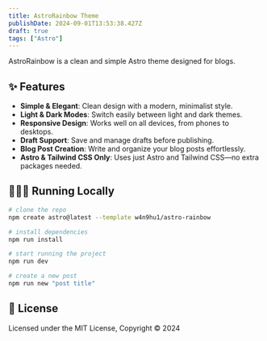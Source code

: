 ```yaml
---
title: AstroRainbow Theme
publishDate: 2024-09-01T13:53:38.427Z
draft: true
tags: ["Astro"]
---
```


AstroRainbow is a clean and simple Astro theme designed for blogs.

## ✨ Features

- **Simple & Elegant**: Clean design with a modern, minimalist style.
- **Light & Dark Modes**: Switch easily between light and dark themes.
- **Responsive Design**: Works well on all devices, from phones to desktops.
- **Draft Support**: Save and manage drafts before publishing.
- **Blog Post Creation**: Write and organize your blog posts effortlessly.
- **Astro & Tailwind CSS Only**: Uses just Astro and Tailwind CSS—no extra packages needed.

## 👨🏻‍💻 Running Locally

```bash
# clone the repo
npm create astro@latest --template w4n9hu1/astro-rainbow

# install dependencies
npm run install

# start running the project
npm run dev

# create a new post
npm run new "post title"   
```

## 📜 License

Licensed under the MIT License, Copyright © 2024